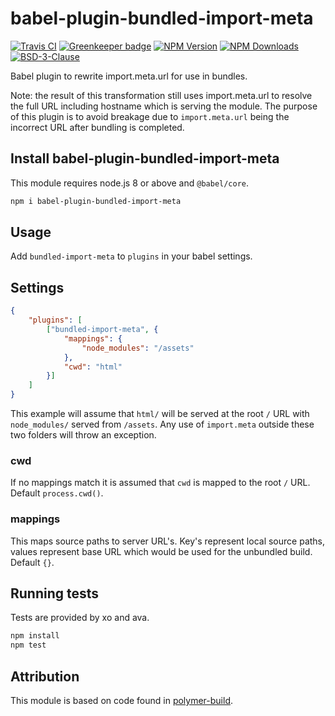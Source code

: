 # babel-plugin-bundled-import-meta

[![Travis CI][travis-image]][travis-url]
[![Greenkeeper badge][gk-image]](https://greenkeeper.io/)
[![NPM Version][npm-image]][npm-url]
[![NPM Downloads][downloads-image]][downloads-url]
[![BSD-3-Clause][license-image]](LICENSE)

Babel plugin to rewrite import.meta.url for use in bundles.

Note: the result of this transformation still uses import.meta.url to resolve the
full URL including hostname which is serving the module.  The purpose of this plugin
is to avoid breakage due to `import.meta.url` being the incorrect URL after bundling
is completed.

## Install babel-plugin-bundled-import-meta

This module requires node.js 8 or above and `@babel/core`.

```sh
npm i babel-plugin-bundled-import-meta
```

## Usage

Add `bundled-import-meta` to `plugins` in your babel settings.

## Settings

```json
{
	"plugins": [
		["bundled-import-meta", {
			"mappings": {
				"node_modules": "/assets"
			},
			"cwd": "html"
		}]
	]
}
```

This example will assume that `html/` will be served at the root `/` URL with
`node_modules/` served from `/assets`.  Any use of `import.meta` outside these
two folders will throw an exception.

### cwd

If no mappings match it is assumed that `cwd` is mapped to the root `/` URL.
Default `process.cwd()`.

### mappings

This maps source paths to server URL's.  Key's represent local source paths, values
represent base URL which would be used for the unbundled build.  Default `{}`.

## Running tests

Tests are provided by xo and ava.

```sh
npm install
npm test
```

## Attribution

This module is based on code found in [polymer-build].

[npm-image]: https://img.shields.io/npm/v/babel-plugin-bundled-import-meta.svg
[npm-url]: https://npmjs.org/package/babel-plugin-bundled-import-meta
[travis-image]: https://travis-ci.org/cfware/babel-plugin-bundled-import-meta.svg?branch=master
[travis-url]: https://travis-ci.org/cfware/babel-plugin-bundled-import-meta
[gk-image]: https://badges.greenkeeper.io/cfware/babel-plugin-bundled-import-meta.svg
[downloads-image]: https://img.shields.io/npm/dm/babel-plugin-bundled-import-meta.svg
[downloads-url]: https://npmjs.org/package/babel-plugin-bundled-import-meta
[license-image]: https://img.shields.io/npm/l/babel-plugin-bundled-import-meta.svg
[polymer-build]: https://github.com/Polymer/tools/blob/fdc9e5472674c63435e8188fdc00b342184ce8f3/packages/build/src/babel-plugin-import-meta.ts
